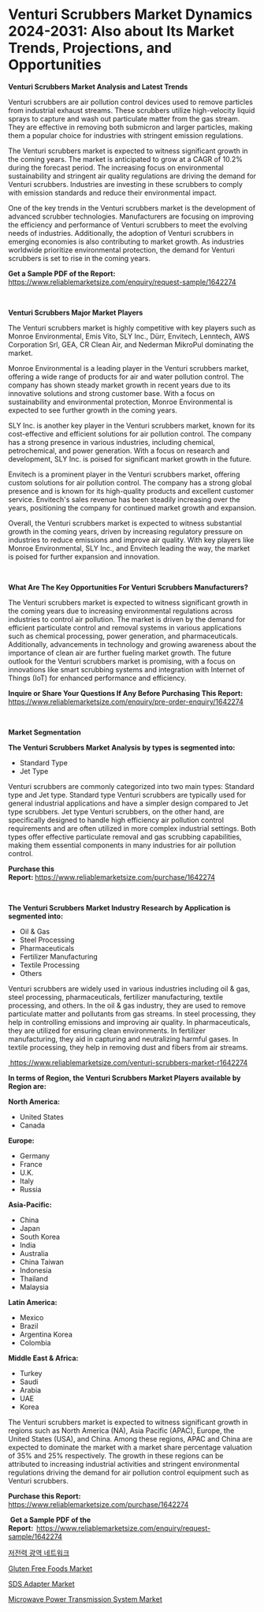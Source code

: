<p><h1>Venturi Scrubbers Market Dynamics 2024-2031: Also about Its Market Trends, Projections, and Opportunities</h1></p><p><strong>Venturi Scrubbers Market Analysis and Latest Trends</strong></p>
<p><p>Venturi scrubbers are air pollution control devices used to remove particles from industrial exhaust streams. These scrubbers utilize high-velocity liquid sprays to capture and wash out particulate matter from the gas stream. They are effective in removing both submicron and larger particles, making them a popular choice for industries with stringent emission regulations.</p><p>The Venturi scrubbers market is expected to witness significant growth in the coming years. The market is anticipated to grow at a CAGR of 10.2% during the forecast period. The increasing focus on environmental sustainability and stringent air quality regulations are driving the demand for Venturi scrubbers. Industries are investing in these scrubbers to comply with emission standards and reduce their environmental impact.</p><p>One of the key trends in the Venturi scrubbers market is the development of advanced scrubber technologies. Manufacturers are focusing on improving the efficiency and performance of Venturi scrubbers to meet the evolving needs of industries. Additionally, the adoption of Venturi scrubbers in emerging economies is also contributing to market growth. As industries worldwide prioritize environmental protection, the demand for Venturi scrubbers is set to rise in the coming years.</p></p>
<p><strong>Get a Sample PDF of the Report:&nbsp;</strong> <a href="https://www.reliablemarketsize.com/enquiry/request-sample/1642274">https://www.reliablemarketsize.com/enquiry/request-sample/1642274</a></p>
<p>&nbsp;</p>
<p><strong>Venturi Scrubbers Major Market Players</strong></p>
<p><p>The Venturi scrubbers market is highly competitive with key players such as Monroe Environmental, Emis Vito, SLY Inc., Dürr, Envitech, Lenntech, AWS Corporation Srl, GEA, CR Clean Air, and Nederman MikroPul dominating the market.</p><p>Monroe Environmental is a leading player in the Venturi scrubbers market, offering a wide range of products for air and water pollution control. The company has shown steady market growth in recent years due to its innovative solutions and strong customer base. With a focus on sustainability and environmental protection, Monroe Environmental is expected to see further growth in the coming years.</p><p>SLY Inc. is another key player in the Venturi scrubbers market, known for its cost-effective and efficient solutions for air pollution control. The company has a strong presence in various industries, including chemical, petrochemical, and power generation. With a focus on research and development, SLY Inc. is poised for significant market growth in the future.</p><p>Envitech is a prominent player in the Venturi scrubbers market, offering custom solutions for air pollution control. The company has a strong global presence and is known for its high-quality products and excellent customer service. Envitech's sales revenue has been steadily increasing over the years, positioning the company for continued market growth and expansion.</p><p>Overall, the Venturi scrubbers market is expected to witness substantial growth in the coming years, driven by increasing regulatory pressure on industries to reduce emissions and improve air quality. With key players like Monroe Environmental, SLY Inc., and Envitech leading the way, the market is poised for further expansion and innovation.</p></p>
<p>&nbsp;</p>
<p><strong>What Are The Key Opportunities For Venturi Scrubbers Manufacturers?</strong></p>
<p><p>The Venturi scrubbers market is expected to witness significant growth in the coming years due to increasing environmental regulations across industries to control air pollution. The market is driven by the demand for efficient particulate control and removal systems in various applications such as chemical processing, power generation, and pharmaceuticals. Additionally, advancements in technology and growing awareness about the importance of clean air are further fueling market growth. The future outlook for the Venturi scrubbers market is promising, with a focus on innovations like smart scrubbing systems and integration with Internet of Things (IoT) for enhanced performance and efficiency.</p></p>
<p><strong>Inquire or Share Your Questions If Any Before Purchasing This Report:</strong> <a href="https://www.reliablemarketsize.com/enquiry/pre-order-enquiry/1642274">https://www.reliablemarketsize.com/enquiry/pre-order-enquiry/1642274</a></p>
<p>&nbsp;</p>
<p><strong>Market Segmentation</strong></p>
<p><strong>The Venturi Scrubbers Market Analysis by types is segmented into:</strong></p>
<p><ul><li>Standard Type</li><li>Jet Type</li></ul></p>
<p><p>Venturi scrubbers are commonly categorized into two main types: Standard type and Jet type. Standard type Venturi scrubbers are typically used for general industrial applications and have a simpler design compared to Jet type scrubbers. Jet type Venturi scrubbers, on the other hand, are specifically designed to handle high efficiency air pollution control requirements and are often utilized in more complex industrial settings. Both types offer effective particulate removal and gas scrubbing capabilities, making them essential components in many industries for air pollution control.</p></p>
<p><strong>Purchase this Report:&nbsp;</strong><a href="https://www.reliablemarketsize.com/purchase/1642274">https://www.reliablemarketsize.com/purchase/1642274</a></p>
<p>&nbsp;</p>
<p><strong>The Venturi Scrubbers Market Industry Research by Application is segmented into:</strong></p>
<p><ul><li>Oil & Gas</li><li>Steel Processing</li><li>Pharmaceuticals</li><li>Fertilizer Manufacturing</li><li>Textile Processing</li><li>Others</li></ul></p>
<p><p>Venturi scrubbers are widely used in various industries including oil & gas, steel processing, pharmaceuticals, fertilizer manufacturing, textile processing, and others. In the oil & gas industry, they are used to remove particulate matter and pollutants from gas streams. In steel processing, they help in controlling emissions and improving air quality. In pharmaceuticals, they are utilized for ensuring clean environments. In fertilizer manufacturing, they aid in capturing and neutralizing harmful gases. In textile processing, they help in removing dust and fibers from air streams.</p></p>
<p><a href="https://www.reliablemarketsize.com/venturi-scrubbers-market-r1642274">&nbsp;https://www.reliablemarketsize.com/venturi-scrubbers-market-r1642274</a></p>
<p><strong>In terms of Region, the Venturi Scrubbers Market Players available by Region are:</strong></p>
<p>
    <p> <strong> North America: </strong>
        <ul>
            <li>United States</li>
            <li>Canada</li>
        </ul>
        </p> 
    <p> <strong> Europe: </strong>
        <ul>
            <li>Germany</li>
            <li>France</li>
            <li>U.K.</li>
            <li>Italy</li>
            <li>Russia</li>
        </ul>
        </p> 
    <p> <strong> Asia-Pacific: </strong>
        <ul>
            <li>China</li>
            <li>Japan</li>
            <li>South Korea</li>
            <li>India</li>
            <li>Australia</li>
            <li>China Taiwan</li>
            <li>Indonesia</li>
            <li>Thailand</li>
            <li>Malaysia</li>
        </ul>
        </p> 
    <p> <strong> Latin America: </strong>
        <ul>
            <li>Mexico</li>
            <li>Brazil</li>
            <li>Argentina Korea</li>
            <li>Colombia</li>
        </ul>
        </p> 
    <p> <strong> Middle East & Africa: </strong>
        <ul>
            <li>Turkey</li>
            <li>Saudi</li>
            <li>Arabia</li>
            <li>UAE</li>
            <li>Korea</li>
        </ul>
    </p>
    </p>
<p><p>The Venturi scrubbers market is expected to witness significant growth in regions such as North America (NA), Asia Pacific (APAC), Europe, the United States (USA), and China. Among these regions, APAC and China are expected to dominate the market with a market share percentage valuation of 35% and 25% respectively. The growth in these regions can be attributed to increasing industrial activities and stringent environmental regulations driving the demand for air pollution control equipment such as Venturi scrubbers.</p></p>
<p><strong>Purchase this Report: </strong><a href="https://www.reliablemarketsize.com/purchase/1642274">https://www.reliablemarketsize.com/purchase/1642274</a></p>
<p>&nbsp;<strong>Get a Sample PDF of the Report:&nbsp;&nbsp;</strong><a href="https://www.reliablemarketsize.com/enquiry/request-sample/1642274">https://www.reliablemarketsize.com/enquiry/request-sample/1642274</a></p>
<p><strong></strong></p>
<p><p><a href="https://github.com/KellyLyncyh543964/Market-Research-Report-List-3/blob/main/274804948019.md">저전력 광역 네트워크</a></p><p><a href="https://github.com/lukmanduiky01/Market-Research-Report-List-1/blob/main/gluten-free-foods-market.md">Gluten Free Foods Market</a></p><p><a href="https://issuu.com/reportprime-2/docs/sds-adapter-market-size-2030.pptx">SDS Adapter Market</a></p><p><a href="https://www.linkedin.com/pulse/global-microwave-power-transmission-system-industry-research-w1dtc">Microwave Power Transmission System Market</a></p></p>